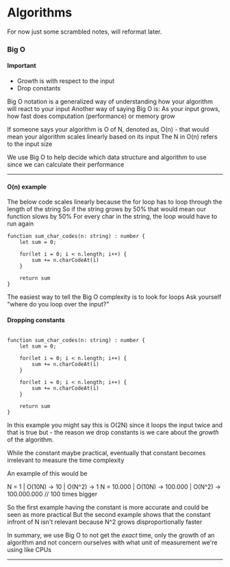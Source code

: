 # Algorithms

For now just some scrambled notes, will reformat later.

### Big O

#### Important

- Growth is with respect to the input
- Drop constants

Big O notation is a generalized way of understanding how your algorithm will react to your input
Another way of saying Big O is: As your input grows, how fast does computation (performance) or memory grow

If someone says your algorithm is O of N, denoted as, O(n) - that would mean your algorithm scales linearly based on its input
The N in O(n) refers to the input size

We use Big O to help decide which data structure and algorithm to use since we can calculate their performance

---

#### O(n) example

The below code scales linearly because the for loop has to loop through the length of the string
So if the string grows by 50% that would mean our function slows by 50%
For every char in the string, the loop would have to run again

```
function sum_char_codes(n: string) : number {
    let sum = 0;

    for(let i = 0; i < n.length; i++) {
        sum += n.charCodeAt(i)
    }

    return sum
}

```

The easiest way to tell the Big O complexity is to look for loops
Ask yourself "where do you loop over the input?"

#### Dropping constants

```

function sum_char_codes(n: string) : number {
    let sum = 0;

    for(let i = 0; i < n.length; i++) {
        sum += n.charCodeAt(i)
    }

    for(let i = 0; i < n.length; i++) {
        sum += n.charCodeAt(i)
    }

    return sum
}

```

In this example you might say this is O(2N) since it loops the input twice and that is true but -
the reason we drop constants is we care about the _growth_ of the algorithm.

While the constant maybe practical, eventually that constant becomes irrelevant to measure the time complexity

An example of this would be

N = 1 | O(10N) -> 10 | O(N^2) -> 1
N = 10.000 | O(10N) -> 100.000 | O(N^2) -> 100.000.000 // 100 times bigger

So the first example having the constant is more accurate and could be seen as more practical
But the second example shows that the constant infront of N isn't relevant because N^2 grows disproportionally faster

In summary, we use Big O to not get the _exact_ time, only the growth of an algorithm and not concern ourselves with what unit of measurement we're using like CPUs

---
